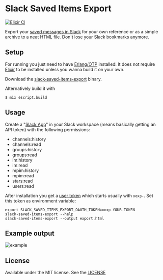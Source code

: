 # Slack Saved Items Export

[![Elixir CI](https://github.com/MMore/slack-saved-items-export/actions/workflows/elixir.yml/badge.svg)](https://github.com/MMore/slack-saved-items-export/actions/workflows/elixir.yml)

Export your [saved messages in Slack](https://slack.com/intl/en-de/help/articles/360042650274-Save-messages-and-files-) for your own reference or as a simple archive to a neat HTML file. Don't lose your Slack bookmarks anymore.

## Setup

For running you just need to have [Erlang/OTP](https://medium.com/@brucifi/erlang-quick-install-a3b7fd96947f) installed. It does not require [Elixir](https://elixir-lang.org/install.html) to be installed unless you wanna build it on your own.

Download the [slack-saved-items-export](https://github.com/MMore/slack-saved-items-export/releases) binary.

Alternatively build it with

```
$ mix escript.build
```

## Usage

Create a "[Slack App](https://api.slack.com/authentication/basics)" in your Slack workspace (means basically getting an API token) with the following permissions:
- channels:history
- channels:read
- groups:history
- groups:read
- im:history
- im:read
- mpim:history
- mpim:read
- stars:read
- users:read

After installation you get a [user token](https://api.slack.com/authentication/token-types#user) which starts usually with `xoxp-`. Set this token as environment variable:

```
export SLACK_SAVED_ITEMS_EXPORT_OAUTH_TOKEN=xoxp-YOUR-TOKEN
slack-saved-items-export --help
slack-saved-items-export --output export.html
```

## Example output

![example](https://user-images.githubusercontent.com/172760/110870228-53744480-82cc-11eb-8400-af95e369f858.png)

## License

Available under the MIT license. See the [LICENSE](LICENSE)
